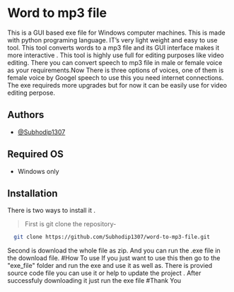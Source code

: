 
# Word to mp3 file

This is a GUI based exe file for Windows computer machines. This is made with python programing language. IT’s very light weight and easy to use tool. This tool converts words to a mp3 file and its GUI interface makes it more interactive . This tool is highly use full for editing purposes like video editing. There you can convert speech to mp3 file in male or female voice as your requirements.Now There is three options of voices, one of them is female voice by Googel speech to use this you need internet connections. The exe requireds more upgrades but for now it can be easily use for video editing perpose.



## Authors

- [@Subhodip1307](https://github.com/Subhodip1307)

## Required OS
- Windows only

## Installation

There is two ways to install it .
>First is git clone the repository-
```bash
  git clone https://github.com/Subhodip1307/word-to-mp3-file.git
```
Second is download the whole file as zip. 
And you can run the .exe file in the download file.
#How To use
If you just want to use this then go to the "exe_file" folder and run the exe and use it as well as.
There is provied source code file you can use it or help to update the project .
After successfuly downloading it just run the exe file
#Thank You

